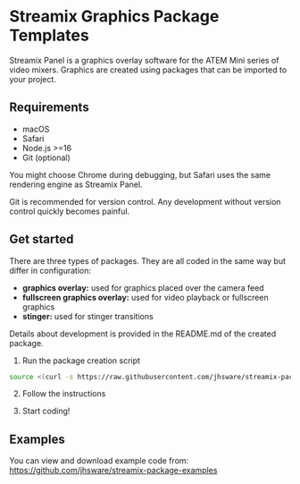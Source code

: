 # Streamix Graphics Package Templates

Streamix Panel is a graphics overlay software for the ATEM Mini series of video mixers. Graphics are created using packages that can be imported to your project.

## Requirements

- macOS
- Safari
- Node.js >=16
- Git (optional)

You might choose Chrome during debugging, but Safari uses the same rendering engine as Streamix Panel.

Git is recommended for version control. Any development without version control quickly becomes painful.

## Get started

There are three types of packages. They are all coded in the same way but differ in configuration:
- **graphics overlay:** used for graphics placed over the camera feed
- **fullscreen graphics overlay:** used for video playback or fullscreen graphics
- **stinger:** used for stinger transitions

Details about development is provided in the README.md of the created package.

1. Run the package creation script

```sh
source <(curl -s https://raw.githubusercontent.com/jhsware/streamix-package-templates/master/bin/install.sh) && ./create.sh
```

2. Follow the instructions

3. Start coding!


## Examples
You can view and download example code from: https://github.com/jhsware/streamix-package-examples